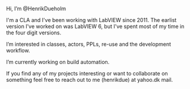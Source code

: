 Hi, I’m @HenrikDueholm

I'm a CLA and I've been working with LabVIEW since 2011. 
The earlist version I've worked on was LabVIEW 6, but I've spent most of my time in the four digit versions.


I’m interested in classes, actors, PPLs, re-use and the development workflow.


I’m currently working on build automation.


If you find any of my projects interesting or want to collaborate on something feel free to reach out to me (henrikdue) at yahoo.dk mail.
